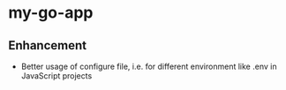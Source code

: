 # my-go-app

## Enhancement

- Better usage of configure file, i.e. for different environment like .env in JavaScript projects
